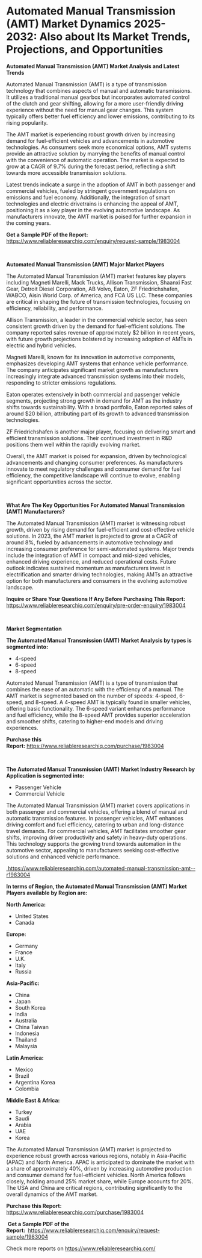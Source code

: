 <p><h1>Automated Manual Transmission (AMT) Market Dynamics 2025-2032: Also about Its Market Trends, Projections, and Opportunities</h1></p><p><strong>Automated Manual Transmission (AMT) Market Analysis and Latest Trends</strong></p>
<p><p>Automated Manual Transmission (AMT) is a type of transmission technology that combines aspects of manual and automatic transmissions. It utilizes a traditional manual gearbox but incorporates automated control of the clutch and gear shifting, allowing for a more user-friendly driving experience without the need for manual gear changes. This system typically offers better fuel efficiency and lower emissions, contributing to its rising popularity.</p><p>The AMT market is experiencing robust growth driven by increasing demand for fuel-efficient vehicles and advancements in automotive technologies. As consumers seek more economical options, AMT systems provide an attractive solution by marrying the benefits of manual control with the convenience of automatic operation. The market is expected to grow at a CAGR of 9.7% during the forecast period, reflecting a shift towards more accessible transmission solutions. </p><p>Latest trends indicate a surge in the adoption of AMT in both passenger and commercial vehicles, fueled by stringent government regulations on emissions and fuel economy. Additionally, the integration of smart technologies and electric drivetrains is enhancing the appeal of AMT, positioning it as a key player in the evolving automotive landscape. As manufacturers innovate, the AMT market is poised for further expansion in the coming years.</p></p>
<p><strong>Get a Sample PDF of the Report:&nbsp;</strong> <a href="https://www.reliableresearchiq.com/enquiry/request-sample/1983004?utm_campaign=3513&utm_medium=2&utm_source=Github&utm_content=ia&utm_term=31032025&utm_id=automated-manual-transmission-amt">https://www.reliableresearchiq.com/enquiry/request-sample/1983004</a></p>
<p>&nbsp;</p>
<p><strong>Automated Manual Transmission (AMT) Major Market Players</strong></p>
<p><p>The Automated Manual Transmission (AMT) market features key players including Magneti Marelli, Mack Trucks, Allison Transmission, Shaanxi Fast Gear, Detroit Diesel Corporation, AB Volvo, Eaton, ZF Friedrichshafen, WABCO, Aisin World Corp. of America, and FCA US LLC. These companies are critical in shaping the future of transmission technologies, focusing on efficiency, reliability, and performance.</p><p>Allison Transmission, a leader in the commercial vehicle sector, has seen consistent growth driven by the demand for fuel-efficient solutions. The company reported sales revenue of approximately $2 billion in recent years, with future growth projections bolstered by increasing adoption of AMTs in electric and hybrid vehicles.</p><p>Magneti Marelli, known for its innovation in automotive components, emphasizes developing AMT systems that enhance vehicle performance. The company anticipates significant market growth as manufacturers increasingly integrate advanced transmission systems into their models, responding to stricter emissions regulations.</p><p>Eaton operates extensively in both commercial and passenger vehicle segments, projecting strong growth in demand for AMT as the industry shifts towards sustainability. With a broad portfolio, Eaton reported sales of around $20 billion, attributing part of its growth to advanced transmission technologies.</p><p>ZF Friedrichshafen is another major player, focusing on delivering smart and efficient transmission solutions. Their continued investment in R&D positions them well within the rapidly evolving market.</p><p>Overall, the AMT market is poised for expansion, driven by technological advancements and changing consumer preferences. As manufacturers innovate to meet regulatory challenges and consumer demand for fuel efficiency, the competitive landscape will continue to evolve, enabling significant opportunities across the sector.</p></p>
<p>&nbsp;</p>
<p><strong>What Are The Key Opportunities For Automated Manual Transmission (AMT) Manufacturers?</strong></p>
<p><p>The Automated Manual Transmission (AMT) market is witnessing robust growth, driven by rising demand for fuel-efficient and cost-effective vehicle solutions. In 2023, the AMT market is projected to grow at a CAGR of around 8%, fueled by advancements in automotive technology and increasing consumer preference for semi-automated systems. Major trends include the integration of AMT in compact and mid-sized vehicles, enhanced driving experience, and reduced operational costs. Future outlook indicates sustained momentum as manufacturers invest in electrification and smarter driving technologies, making AMTs an attractive option for both manufacturers and consumers in the evolving automotive landscape.</p></p>
<p><strong>Inquire or Share Your Questions If Any Before Purchasing This Report:</strong> <a href="https://www.reliableresearchiq.com/enquiry/pre-order-enquiry/1983004?utm_campaign=3513&utm_medium=2&utm_source=Github&utm_content=ia&utm_term=31032025&utm_id=automated-manual-transmission-amt">https://www.reliableresearchiq.com/enquiry/pre-order-enquiry/1983004</a></p>
<p>&nbsp;</p>
<p><strong>Market Segmentation</strong></p>
<p><strong>The Automated Manual Transmission (AMT) Market Analysis by types is segmented into:</strong></p>
<p><ul><li>4-speed</li><li>6-speed</li><li>8-speed</li></ul></p>
<p><p>Automated Manual Transmission (AMT) is a type of transmission that combines the ease of an automatic with the efficiency of a manual. The AMT market is segmented based on the number of speeds: 4-speed, 6-speed, and 8-speed. A 4-speed AMT is typically found in smaller vehicles, offering basic functionality. The 6-speed variant enhances performance and fuel efficiency, while the 8-speed AMT provides superior acceleration and smoother shifts, catering to higher-end models and driving experiences.</p></p>
<p><strong>Purchase this Report:&nbsp;</strong><a href="https://www.reliableresearchiq.com/purchase/1983004?utm_campaign=3513&utm_medium=2&utm_source=Github&utm_content=ia&utm_term=31032025&utm_id=automated-manual-transmission-amt">https://www.reliableresearchiq.com/purchase/1983004</a></p>
<p>&nbsp;</p>
<p><strong>The Automated Manual Transmission (AMT) Market Industry Research by Application is segmented into:</strong></p>
<p><ul><li>Passenger Vehicle</li><li>Commercial Vehicle</li></ul></p>
<p><p>The Automated Manual Transmission (AMT) market covers applications in both passenger and commercial vehicles, offering a blend of manual and automatic transmission features. In passenger vehicles, AMT enhances driving comfort and fuel efficiency, catering to urban and long-distance travel demands. For commercial vehicles, AMT facilitates smoother gear shifts, improving driver productivity and safety in heavy-duty operations. This technology supports the growing trend towards automation in the automotive sector, appealing to manufacturers seeking cost-effective solutions and enhanced vehicle performance.</p></p>
<p><a href="https://www.reliableresearchiq.com/automated-manual-transmission-amt--r1983004?utm_campaign=3513&utm_medium=2&utm_source=Github&utm_content=ia&utm_term=31032025&utm_id=automated-manual-transmission-amt">&nbsp;https://www.reliableresearchiq.com/automated-manual-transmission-amt--r1983004</a></p>
<p><strong>In terms of Region, the Automated Manual Transmission (AMT) Market Players available by Region are:</strong></p>
<p>
    <p> <strong> North America: </strong>
        <ul>
            <li>United States</li>
            <li>Canada</li>
        </ul>
        </p> 
    <p> <strong> Europe: </strong>
        <ul>
            <li>Germany</li>
            <li>France</li>
            <li>U.K.</li>
            <li>Italy</li>
            <li>Russia</li>
        </ul>
        </p> 
    <p> <strong> Asia-Pacific: </strong>
        <ul>
            <li>China</li>
            <li>Japan</li>
            <li>South Korea</li>
            <li>India</li>
            <li>Australia</li>
            <li>China Taiwan</li>
            <li>Indonesia</li>
            <li>Thailand</li>
            <li>Malaysia</li>
        </ul>
        </p> 
    <p> <strong> Latin America: </strong>
        <ul>
            <li>Mexico</li>
            <li>Brazil</li>
            <li>Argentina Korea</li>
            <li>Colombia</li>
        </ul>
        </p> 
    <p> <strong> Middle East & Africa: </strong>
        <ul>
            <li>Turkey</li>
            <li>Saudi</li>
            <li>Arabia</li>
            <li>UAE</li>
            <li>Korea</li>
        </ul>
    </p>
    </p>
<p><p>The Automated Manual Transmission (AMT) market is projected to experience robust growth across various regions, notably in Asia-Pacific (APAC) and North America. APAC is anticipated to dominate the market with a share of approximately 40%, driven by increasing automotive production and consumer demand for fuel-efficient vehicles. North America follows closely, holding around 25% market share, while Europe accounts for 20%. The USA and China are critical regions, contributing significantly to the overall dynamics of the AMT market.</p></p>
<p><strong>Purchase this Report: </strong><a href="https://www.reliableresearchiq.com/purchase/1983004?utm_campaign=3513&utm_medium=2&utm_source=Github&utm_content=ia&utm_term=31032025&utm_id=automated-manual-transmission-amt">https://www.reliableresearchiq.com/purchase/1983004</a></p>
<p>&nbsp;<strong>Get a Sample PDF of the Report:&nbsp;&nbsp;</strong><a href="https://www.reliableresearchiq.com/enquiry/request-sample/1983004?utm_campaign=3513&utm_medium=2&utm_source=Github&utm_content=ia&utm_term=31032025&utm_id=automated-manual-transmission-amt">https://www.reliableresearchiq.com/enquiry/request-sample/1983004</a></p>
<p><strong></strong></p>
<p>Check more reports on <a href="https://www.reliableresearchiq.com/?utm_campaign=3513&utm_medium=2&utm_source=Github&utm_content=ia&utm_term=31032025&utm_id=automated-manual-transmission-amt">https://www.reliableresearchiq.com/</a></p>